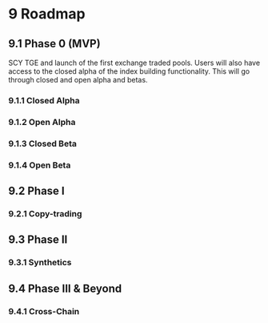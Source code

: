 # 9 Roadmap
## 9.1 ‌Phase 0 (MVP)
SCY TGE and launch of the first exchange traded pools. Users will also have access to the closed alpha of the index building functionality. This will go through closed and open alpha and betas.  
### 9.1.1 Closed Alpha
### 9.1.2 Open Alpha
### 9.1.3 Closed Beta
### 9.1.4 Open Beta
## 9.2 Phase I‌

### 9.2.1 Copy-trading
## 9.3 Phase II
### 9.3.1 Synthetics
## 9.4 Phase III & Beyond
### 9.4.1 Cross-Chain
‌

‌

